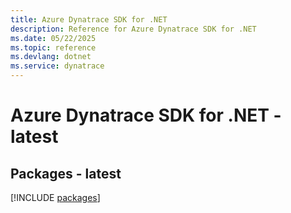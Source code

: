 ```yaml
---
title: Azure Dynatrace SDK for .NET
description: Reference for Azure Dynatrace SDK for .NET
ms.date: 05/22/2025
ms.topic: reference
ms.devlang: dotnet
ms.service: dynatrace
---
```

# Azure Dynatrace SDK for .NET - latest
## Packages - latest
[!INCLUDE [packages](dynatrace-index.md)]